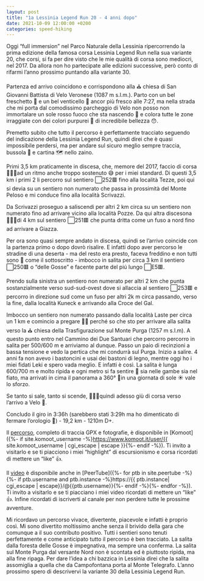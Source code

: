 ```yaml
---
layout: post
title: "1a Lessinia Legend Run 20 - 4 anni dopo"
date: 2021-10-09 12:00:00 +0200
categories: speed-hiking
---
```


Oggi “full immersion” nel Parco Naturale della Lessinia ripercorrendo la prima edizione della famosa corsa Lessinia Legend Run nella sua variante 20, che corsi, si fa per dire visto che le mie qualità di corsa sono mediocri, nel 2017. Da allora non ho partecipate alle edizioni successive, però conto di rifarmi l’anno prossimo puntando alla variante 30.

Partenza ed arrivo coincidono e corrispondono alla ⛪️ chiesa di San Giovanni Battista di Velo Veronese (1087 m s.l.m.). Parto con un bel freschetto 🥶 e un bel venticello 🍃 ancor più fresco alle 7:27, ma nella strada che mi porta dal comodissimo parcheggio di Velo non posso non immortalare un sole rosso fuoco che sta nascendo 🌄 e colora tutte le zone irraggiate con dei colori purpurei 🔴 di incredibile bellezza 😯.

Premetto subito che tutto il percorso è perfettamente tracciato seguendo del indicazione della Lessinia Legend Run, quindi direi che è quasi impossibile perdersi, ma per andare sul sicuro meglio sempre traccia, bussola 🧭 e cartina 🗺 nello zaino.

Primi 3,5 km praticamente in discesa, che, memore del 2017, faccio di corsa 🏃🏻‍♂️ad un ritmo anche troppo sostenuto 😅 per i miei standard. Di questi 3,5 km i primi 2 li percorro sul sentiero ⬜️252🟥 fino alla località Tezze, poi qui si devia su un sentiero non numerato che passa in prossimità del Monte Peloso e mi conduce fino alla località Scrivazzi.

Da Scrivazzi proseguo a saliscendi per altri 2 km circa su un sentiero non numerato fino ad arrivare vicino alla località Pozze. Da qui altra discesona 🏃🏻‍♂️di 4 km sul sentiero ⬜️251🟥 che punta dritta come un fuso a nord fino ad arrivare a Giazza.

Per ora sono quasi sempre andato in discesa, quindi se l’arrivo coincide con la partenza primo o dopo dovrò risalire. E infatti dopo aver percorso le stradine di una deserta - ma del resto era presto, faceva freddino e non tutti sono 🤪 come il sottoscritto - imbocco in salita per circa 3 km il sentiero ⬜️250🟥 o “delle Gosse” e facente parte del piú lungo ⬜️E5🟥.

Prendo sulla sinistra un sentiero non numerato per altri 2 km che punta sostanzialmente verso sud-sud-ovest dove si allaccia al sentiero ⬜️253🟥 e percorro in direzione sud come un fuso per altri 2k m circa passando, verso la fine, dalla località Kuneck e arrivando alla Croce del Gal.

Imbocco un sentiero non numerato passando dalla località Laste per circa un 1 km e comincio a pregare 🙏🏻 perché so che sto per arrivare alla salita verso la ⛪️ chiesa della Trasfigurazione sul Monte Purga (1257 m s.l.m). A questo punto entro nel Cammino dei Due Santuari che percorro percorro in salita per 500/600 m e arriviamo al dunque. Passo un paio di recinzioni a bassa tensione e vedo la pertica che mi condurrà sul Purga. Inizio a salire. 4 anni fa non avevo i bastoncini e usai dei bastoni di legno, mentre oggi ho i miei fidati Leki e spero vada meglio. E infatti è così. La salita è lunga 600/700 m e molto ripida e ogni metro si fa sentire 🥵 sia nelle gambe sia nel fiato, ma arrivati in cima il panorama a 360° 🤩in una giornata di sole ☀️ vale lo sforzo.

Se tanto si sale, tanto si scende, 🏃🏻‍♂️quindi adesso giù di corsa verso l’arrivo a Velo 🏁.

Concludo il giro in 3:36h (sarebbero stati 3:29h ma ho dimenticato di fermare l’orologio 😬) - 19,2 km - 1210m D+.

Il [percorso][percorso], completo di traccia GPX e fotografie, è disponibile in [Komoot]({%- if site.komoot_username -%}https://www.komoot.it/user/{{ site.komoot_username | cgi_escape | escape }}{%- endif -%}). Ti invito a visitarlo e se ti piacciono i miei “highlight” di escursionismo e corsa ricordati di mettere un “like” 👍.

Il [video][video] è disponibile anche in [PeerTube]({%- for ptb in site.peertube -%}{%- if ptb.username and ptb.instance -%}https://{{ ptb.instance| cgi_escape | escape}}/@{{ptb.username}}{%- endif -%}{%- endfor -%}). Ti invito a visitarlo e se ti piacciano i miei video ricordati di mettere un “like” 👍. Infine ricordati di iscriverti al canale per non perdere tutte le prossime avventure.

Mi ricordavo un percorso vivace, divertente, piacevole e infatti è proprio così. Mi sono divertito moltissimo anche senza il brivido della gara che comunque a il suo contributo positivo. Tutti i sentieri sono tenuti perfettamente e come anticipato tutto il percorso è ben tracciato. La salita dalla foresta delle Gosse è impegnativa, ma sempre una conferma. La salita sul Monte Purga dal versante Nord non è scontata ed è piuttosto ripida, ma alla fine ripaga. Per dare l’idea a chi bazzica in Lessinia direi che la salita assomiglia a quella che da Campofontana porta al Monte Telegrafo. L’anno prossimo spero di descrivervi la variante 30 della Lessinia Legend Run.

[percorso]: https://www.komoot.it/tour/513218189?ref=wtd
[video]: https://peertube.uno/w/2YUVDTrG27yv4q3LinrqDF
